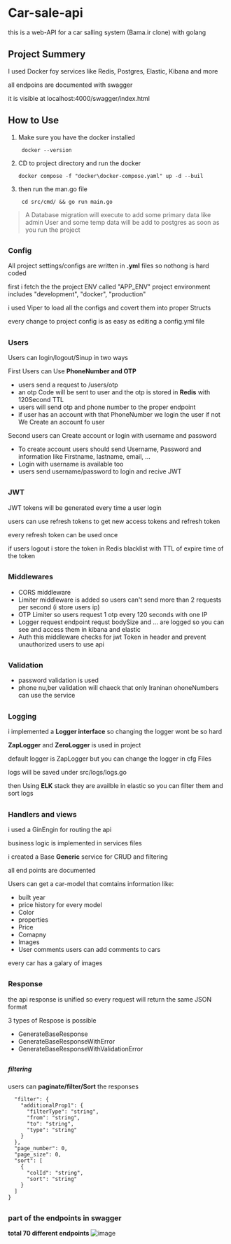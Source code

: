 # Car-sale-api
this is a web-API for a car salling system (Bama.ir clone) with golang

## Project Summery
I used Docker foy services like Redis, Postgres, Elastic, Kibana and more

all endpoins are documented with swagger

it is visible at localhost:4000/swagger/index.html


## How to Use

1. Make sure you have the docker installed
   
        docker --version
2. CD to project directory and run the docker

       docker compose -f "docker\docker-compose.yaml" up -d --buil
3. then run the man.go file

        cd src/cmd/ && go run main.go

> A Database migration will execute to add some primary data like admin User and some temp data will be add to postgres as soon as you run the project



## 
### Config

All project settings/configs are written in **.yml** files so nothong is hard coded

first i fetch the the project ENV called "APP_ENV" project environment includes "development", "docker", "production" 

i used Viper to load all the configs and covert them into proper Structs

every change to project config is as easy as editing a config.yml file
## 

### Users
Users can login/logout/Sinup in two ways

First Users can Use **PhoneNumber and OTP**
- users send a request to /users/otp
- an otp Code will be sent to user and the otp is stored in **Redis** with 120Second TTL
- users will send otp and phone number to the proper endpoint
- if user has an account with that PhoneNumber we login the user if not We Create an account fo user

Second users can Create account or login with username and password
- To create account users should send Username, Password and information like Firstname, lastname, email, ...
- Login with username is available too
- users send username/password to login and recive JWT
## 

### JWT
JWT tokens will be generated every time a user login

users can use refresh tokens to get new access tokens and refresh token

every refresh token can be used once 

if users logout i store the token in Redis blacklist with TTL of expire time of the token
## 

### Middlewares
- CORS middleware
- Limiter middleware is added so users can't send more than 2 requests per second (i store users ip)
- OTP Limiter so users request 1 otp every 120 seconds with one IP
- Logger request endpoint requst bodySize and ... are logged so you can see and access them in kibana and elastic
- Auth this middleware checks for jwt Token in header and prevent unauthorized users to use api
## 

### Validation
- password validation is used
- phone nu,ber validation will chaeck that only Iraninan ohoneNumbers can use the service

## 

### Logging
i implemented a **Logger interface** so changing the logger wont be so hard

**ZapLogger** and **ZeroLogger** is used in project

default logger is ZapLogger but you can change the logger in cfg Files 

logs will be saved under src/logs/logs.go

then Using **ELK** stack they are availble in elastic so you can filter them and sort logs
## 

### Handlers and views
i used a GinEngin for routing the api

business logic is implemented in services files

i created a Base **Generic** service for CRUD and filtering

all end points are documented

Users can get a car-model that comtains information like:
- built year
- price history for every model
- Color
- properties
- Price
- Comapny
- Images
- User comments
users can add comments to cars

every car has a galary of images 
## 

### Response 

the api response is unified so every request will return the same JSON format

3 types of Respose is possible
- GenerateBaseResponse
- GenerateBaseResponseWithError
- GenerateBaseResponseWithValidationError
## 

##### filtering

users can **paginate/filter/Sort** the responses

```{
  "filter": {
    "additionalProp1": {
      "filterType": "string",
      "from": "string",
      "to": "string",
      "type": "string"
    }
  },
  "page_number": 0,
  "page_size": 0,
  "sort": [
    {
      "colId": "string",
      "sort": "string"
    }
  ]
}
```
## 

### part of the endpoints in swagger 
**total 70 different endpoints**
![image](https://github.com/Arshia-Izadyar/Car-sale-api/assets/110552657/62a7d150-ef6f-4362-95c4-bbad5b6ec157)














